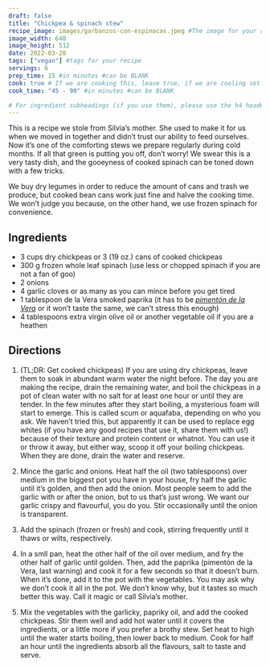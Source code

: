 ```yaml
---
draft: false
title: "Chickpea & spinach stew"
recipe_image: images/garbanzos-con-espinacas.jpeg #The image for your recipe
image_width: 640
image_height: 512
date: 2022-03-20
tags: ["vegan"] #tags for your recipe
servings: 6
prep_time: 15 #in minutes #can be BLANK
cook: true # If we are cooking this, leave true, if we are cooling set to false
cook_time: "45 - 90" #in minutes #can be BLANK

# For ingredient subheadings (if you use them), please use the h4 header.  For print view I have those elements targeted
---
```


This is a recipe we stole from Silvia’s mother. She used to make it for us when we moved in together and didn’t trust our ability to feed ourselves. Now it’s one of the comforting stews we prepare regularly during cold months. If all that green is putting you off, don’t worry! We swear this is a very tasty dish, and the gooeyness of cooked spinach can be toned down with a few tricks.

We buy dry legumes in order to reduce the amount of cans and trash we produce, but cooked bean cans work just fine and halve the cooking time. We won’t judge you because, on the other hand, we use frozen spinach for convenience.


## Ingredients

- 3 cups dry chickpeas or 3 (19 oz.) cans of cooked chickpeas
- 300 g frozen whole leaf spinach (use less or chopped spinach if you are not a fan of goo)
- 2 onions
- 4 garlic cloves or as many as you can mince before you get tired
- 1 tablespoon de la Vera smoked paprika (it has to be [*pimentón de la Vera*](https://eu.wikipedia.org/wiki/La_Verako_piperrauts#/media/Fitxategi:Piment%C3%B3n_de_la_Vera.jpg) or it won’t taste the same, we can’t stress this enough)
- 4 tablespoons extra virgin olive oil or another vegetable oil if you are a heathen


## Directions

1. (TL;DR: Get cooked chickpeas) If you are using dry chickpeas, leave them to soak in abundant warm water the night before. The day you are making the recipe, drain the remaining water, and boil the chickpeas in a pot of clean water with no salt for at least one hour or until they are tender. In the few minutes after they start boiling, a mysterious foam will start to emerge. This is called scum or aquafaba, depending on who you ask. We haven’t tried this, but apparently it can be used to replace egg whites (if you have any good recipes that use it, share them with us!) because of their texture and protein content or whatnot. You can use it or throw it away, but either way, scoop it off your boiling chickpeas. When they are done, drain the water and reserve.

2. Mince the garlic and onions. Heat half the oil (two tablespoons) over medium in the biggest pot you have in your house, fry half the garlic until it’s golden, and then add the onion. Most people seem to add the garlic with or after the onion, but to us that’s just wrong. We want our garlic crispy and flavourful, you do you. Stir occasionally until the onion is transparent.

3. Add the spinach (frozen or fresh) and cook, stirring frequently until it thaws or wilts, respectively.

4. In a smll pan, heat the other half of the oil over medium, and fry the other half of garlic until golden. Then, add the paprika (pimentón de la Vera, last warning) and cook it for a few seconds so that it doesn’t burn. When it’s done, add it to the pot with the vegetables. You may ask why we don’t cook it all in the pot. We don’t know why, but it tastes so much better this way. Call it magic or call Silvia’s mother.

5. Mix the vegetables with the garlicky, papriky oil, and add the cooked chickpeas. Stir them well and add hot water until it covers the ingredients, or a little more if you prefer a brothy stew. Set heat to high until the water starts boiling, then lower back to medium. Cook for half an hour until the ingredients absorb all the flavours, salt to taste and serve.

